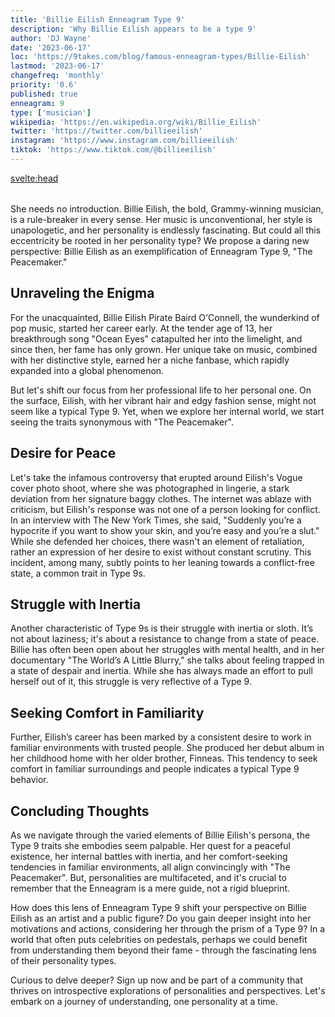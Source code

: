 ```yaml
---
title: 'Billie Eilish Enneagram Type 9'
description: 'Why Billie Eilish appears to be a type 9'
author: 'DJ Wayne'
date: '2023-06-17'
loc: 'https://9takes.com/blog/famous-enneagram-types/Billie-Eilish'
lastmod: '2023-06-17'
changefreq: 'monthly'
priority: '0.6'
published: true
enneagram: 9
type: ['musician']
wikipedia: 'https://en.wikipedia.org/wiki/Billie_Eilish'
twitter: 'https://twitter.com/billieeilish'
instagram: 'https://www.instagram.com/billieeilish'
tiktok: 'https://www.tiktok.com/@billieeilish'
---
```


<svelte:head>

  <meta property="og:image" content="https://9takes.com/types/9s/Billie-Eilish.webp" />
  <link rel="canonical" href="https://9takes.com/blog/famous-enneagram-types/Billie-Eilish">
</svelte:head>
<script>
	import  PopCard  from "../../../lib/components/atoms/PopCard.svelte";
</script>
<div
	style="display: flex;
    justify-content: center;
    margin: 1rem 0;
	"
>
	<PopCard
		image={`/types/9s/${'Billie-Eilish'}.webp`}
		showIcon={false}
		text="Billie Eilish"
		subtext=""
	/>
</div>

<p class="firstLetter">She needs no introduction. Billie Eilish, the bold, Grammy-winning musician, is a rule-breaker in every sense. Her music is unconventional, her style is unapologetic, and her personality is endlessly fascinating. But could all this eccentricity be rooted in her personality type? We propose a daring new perspective: Billie Eilish as an exemplification of Enneagram Type 9, "The Peacemaker."</p>

## Unraveling the Enigma

For the unacquainted, Billie Eilish Pirate Baird O'Connell, the wunderkind of pop music, started her career early. At the tender age of 13, her breakthrough song "Ocean Eyes" catapulted her into the limelight, and since then, her fame has only grown. Her unique take on music, combined with her distinctive style, earned her a niche fanbase, which rapidly expanded into a global phenomenon.

But let's shift our focus from her professional life to her personal one. On the surface, Eilish, with her vibrant hair and edgy fashion sense, might not seem like a typical Type 9. Yet, when we explore her internal world, we start seeing the traits synonymous with "The Peacemaker".

## Desire for Peace

Let's take the infamous controversy that erupted around Eilish's Vogue cover photo shoot, where she was photographed in lingerie, a stark deviation from her signature baggy clothes. The internet was ablaze with criticism, but Eilish's response was not one of a person looking for conflict. In an interview with The New York Times, she said, "Suddenly you’re a hypocrite if you want to show your skin, and you’re easy and you’re a slut." While she defended her choices, there wasn't an element of retaliation, rather an expression of her desire to exist without constant scrutiny. This incident, among many, subtly points to her leaning towards a conflict-free state, a common trait in Type 9s.

## Struggle with Inertia

Another characteristic of Type 9s is their struggle with inertia or sloth. It’s not about laziness; it's about a resistance to change from a state of peace. Billie has often been open about her struggles with mental health, and in her documentary "The World’s A Little Blurry," she talks about feeling trapped in a state of despair and inertia. While she has always made an effort to pull herself out of it, this struggle is very reflective of a Type 9.

## Seeking Comfort in Familiarity

Further, Eilish’s career has been marked by a consistent desire to work in familiar environments with trusted people. She produced her debut album in her childhood home with her older brother, Finneas. This tendency to seek comfort in familiar surroundings and people indicates a typical Type 9 behavior.

## Concluding Thoughts

As we navigate through the varied elements of Billie Eilish's persona, the Type 9 traits she embodies seem palpable. Her quest for a peaceful existence, her internal battles with inertia, and her comfort-seeking tendencies in familiar environments, all align convincingly with "The Peacemaker". But, personalities are multifaceted, and it's crucial to remember that the Enneagram is a mere guide, not a rigid blueprint.

How does this lens of Enneagram Type 9 shift your perspective on Billie Eilish as an artist and a public figure? Do you gain deeper insight into her motivations and actions, considering her through the prism of a Type 9? In a world that often puts celebrities on pedestals, perhaps we could benefit from understanding them beyond their fame - through the fascinating lens of their personality types.

Curious to delve deeper? Sign up now and be part of a community that thrives on introspective explorations of personalities and perspectives. Let's embark on a journey of understanding, one personality at a time.
